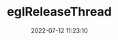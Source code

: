 ---
title: eglReleaseThread
permalink: /egl/eglReleaseThread
date: 2022-07-12 11:23:10
tags: [EGL,EGL 1.2,EGL 1.5]
keywords: [EGL,EGL 1.2,EGL 1.5]
categories: OpenGL
index_img: /img/opengl.jpg
---